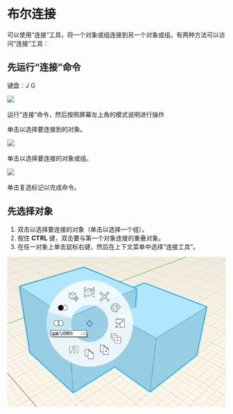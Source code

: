 # 布尔连接

可以使用“连接”工具，将一个对象或组连接到另一个对象或组。有两种方法可以访问“连接”工具：

## 先运行“连接”命令

键盘：J G

![](../.gitbook/assets/boolean\_join.png)

运行“连接”命令，然后按照屏幕左上角的模式说明进行操作

单击以选择要连接到的对象。

![](<../.gitbook/assets/cut\_mode01 (1).png>)

单击以选择要连接的对象或组。

![](<../.gitbook/assets/cut\_mode02 (1).png>)

单击复选标记以完成命令。

## 先选择对象

1. 双击以选择要连接的对象（单击以选择一个组）。
2. 按住 **CTRL** 键，双击要与第一个对象连接的重叠对象。
3. 在任一对象上单击鼠标右键，然后在上下文菜单中选择“连接工具”。

![](<../.gitbook/assets/join tool.png>)
